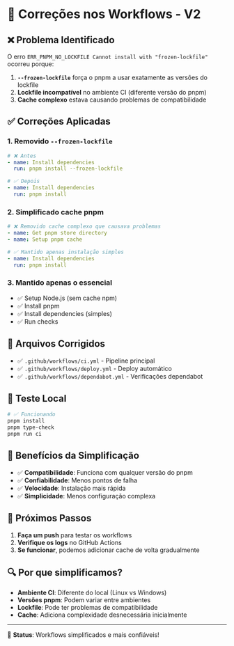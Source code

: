 # 🔧 Correções nos Workflows - V2

## ❌ Problema Identificado

O erro `ERR_PNPM_NO_LOCKFILE Cannot install with "frozen-lockfile"` ocorreu porque:

1. **`--frozen-lockfile`** força o pnpm a usar exatamente as versões do lockfile
2. **Lockfile incompatível** no ambiente CI (diferente versão do pnpm)
3. **Cache complexo** estava causando problemas de compatibilidade

## ✅ Correções Aplicadas

### 1. **Removido `--frozen-lockfile`**

```yaml
# ❌ Antes
- name: Install dependencies
  run: pnpm install --frozen-lockfile

# ✅ Depois
- name: Install dependencies
  run: pnpm install
```

### 2. **Simplificado cache pnpm**

```yaml
# ❌ Removido cache complexo que causava problemas
- name: Get pnpm store directory
- name: Setup pnpm cache

# ✅ Mantido apenas instalação simples
- name: Install dependencies
  run: pnpm install
```

### 3. **Mantido apenas o essencial**

- ✅ Setup Node.js (sem cache npm)
- ✅ Install pnpm
- ✅ Install dependencies (simples)
- ✅ Run checks

## 📁 Arquivos Corrigidos

- ✅ `.github/workflows/ci.yml` - Pipeline principal
- ✅ `.github/workflows/deploy.yml` - Deploy automático
- ✅ `.github/workflows/dependabot.yml` - Verificações dependabot

## 🧪 Teste Local

```bash
# ✅ Funcionando
pnpm install
pnpm type-check
pnpm run ci
```

## 🎯 Benefícios da Simplificação

- ✅ **Compatibilidade**: Funciona com qualquer versão do pnpm
- ✅ **Confiabilidade**: Menos pontos de falha
- ✅ **Velocidade**: Instalação mais rápida
- ✅ **Simplicidade**: Menos configuração complexa

## 🚀 Próximos Passos

1. **Faça um push** para testar os workflows
2. **Verifique os logs** no GitHub Actions
3. **Se funcionar**, podemos adicionar cache de volta gradualmente

## 🔍 Por que simplificamos?

- **Ambiente CI**: Diferente do local (Linux vs Windows)
- **Versões pnpm**: Podem variar entre ambientes
- **Lockfile**: Pode ter problemas de compatibilidade
- **Cache**: Adiciona complexidade desnecessária inicialmente

---

🎉 **Status**: Workflows simplificados e mais confiáveis!
